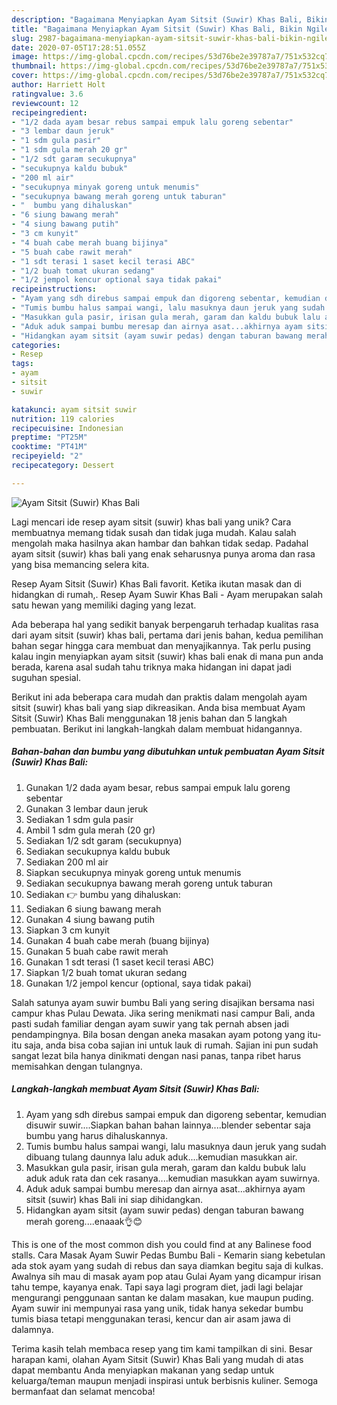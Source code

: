 ```yaml
---
description: "Bagaimana Menyiapkan Ayam Sitsit (Suwir) Khas Bali, Bikin Ngiler"
title: "Bagaimana Menyiapkan Ayam Sitsit (Suwir) Khas Bali, Bikin Ngiler"
slug: 2987-bagaimana-menyiapkan-ayam-sitsit-suwir-khas-bali-bikin-ngiler
date: 2020-07-05T17:28:51.055Z
image: https://img-global.cpcdn.com/recipes/53d76be2e39787a7/751x532cq70/ayam-sitsit-suwir-khas-bali-foto-resep-utama.jpg
thumbnail: https://img-global.cpcdn.com/recipes/53d76be2e39787a7/751x532cq70/ayam-sitsit-suwir-khas-bali-foto-resep-utama.jpg
cover: https://img-global.cpcdn.com/recipes/53d76be2e39787a7/751x532cq70/ayam-sitsit-suwir-khas-bali-foto-resep-utama.jpg
author: Harriett Holt
ratingvalue: 3.6
reviewcount: 12
recipeingredient:
- "1/2 dada ayam besar rebus sampai empuk lalu goreng sebentar"
- "3 lembar daun jeruk"
- "1 sdm gula pasir"
- "1 sdm gula merah 20 gr"
- "1/2 sdt garam secukupnya"
- "secukupnya kaldu bubuk"
- "200 ml air"
- "secukupnya minyak goreng untuk menumis"
- "secukupnya bawang merah goreng untuk taburan"
- "  bumbu yang dihaluskan"
- "6 siung bawang merah"
- "4 siung bawang putih"
- "3 cm kunyit"
- "4 buah cabe merah buang bijinya"
- "5 buah cabe rawit merah"
- "1 sdt terasi 1 saset kecil terasi ABC"
- "1/2 buah tomat ukuran sedang"
- "1/2 jempol kencur optional saya tidak pakai"
recipeinstructions:
- "Ayam yang sdh direbus sampai empuk dan digoreng sebentar, kemudian disuwir suwir....Siapkan bahan bahan lainnya....blender sebentar saja bumbu yang harus dihaluskannya."
- "Tumis bumbu halus sampai wangi, lalu masuknya daun jeruk yang sudah dibuang tulang daunnya lalu aduk aduk....kemudian masukkan air."
- "Masukkan gula pasir, irisan gula merah, garam dan kaldu bubuk lalu aduk aduk rata dan cek rasanya....kemudian masukkan ayam suwirnya."
- "Aduk aduk sampai bumbu meresap dan airnya asat...akhirnya ayam sitsit (suwir) khas Bali ini siap dihidangkan."
- "Hidangkan ayam sitsit (ayam suwir pedas) dengan taburan bawang merah goreng....enaaak👌😊"
categories:
- Resep
tags:
- ayam
- sitsit
- suwir

katakunci: ayam sitsit suwir 
nutrition: 119 calories
recipecuisine: Indonesian
preptime: "PT25M"
cooktime: "PT41M"
recipeyield: "2"
recipecategory: Dessert

---
```



![Ayam Sitsit (Suwir) Khas Bali](https://img-global.cpcdn.com/recipes/53d76be2e39787a7/751x532cq70/ayam-sitsit-suwir-khas-bali-foto-resep-utama.jpg)

Lagi mencari ide resep ayam sitsit (suwir) khas bali yang unik? Cara membuatnya memang tidak susah dan tidak juga mudah. Kalau salah mengolah maka hasilnya akan hambar dan bahkan tidak sedap. Padahal ayam sitsit (suwir) khas bali yang enak seharusnya punya aroma dan rasa yang bisa memancing selera kita.

Resep Ayam Sitsit (Suwir) Khas Bali favorit. Ketika ikutan masak dan di hidangkan di rumah,. Resep Ayam Suwir Khas Bali - Ayam merupakan salah satu hewan yang memiliki daging yang lezat.

Ada beberapa hal yang sedikit banyak berpengaruh terhadap kualitas rasa dari ayam sitsit (suwir) khas bali, pertama dari jenis bahan, kedua pemilihan bahan segar hingga cara membuat dan menyajikannya. Tak perlu pusing kalau ingin menyiapkan ayam sitsit (suwir) khas bali enak di mana pun anda berada, karena asal sudah tahu triknya maka hidangan ini dapat jadi suguhan spesial.


Berikut ini ada beberapa cara mudah dan praktis dalam mengolah ayam sitsit (suwir) khas bali yang siap dikreasikan. Anda bisa membuat Ayam Sitsit (Suwir) Khas Bali menggunakan 18 jenis bahan dan 5 langkah pembuatan. Berikut ini langkah-langkah dalam membuat hidangannya.

<!--inarticleads1-->

##### Bahan-bahan dan bumbu yang dibutuhkan untuk pembuatan Ayam Sitsit (Suwir) Khas Bali:

1. Gunakan 1/2 dada ayam besar, rebus sampai empuk lalu goreng sebentar
1. Gunakan 3 lembar daun jeruk
1. Sediakan 1 sdm gula pasir
1. Ambil 1 sdm gula merah (20 gr)
1. Sediakan 1/2 sdt garam (secukupnya)
1. Sediakan secukupnya kaldu bubuk
1. Sediakan 200 ml air
1. Siapkan secukupnya minyak goreng untuk menumis
1. Sediakan secukupnya bawang merah goreng untuk taburan
1. Sediakan  👉 bumbu yang dihaluskan:
1. Sediakan 6 siung bawang merah
1. Gunakan 4 siung bawang putih
1. Siapkan 3 cm kunyit
1. Gunakan 4 buah cabe merah (buang bijinya)
1. Gunakan 5 buah cabe rawit merah
1. Gunakan 1 sdt terasi (1 saset kecil terasi ABC)
1. Siapkan 1/2 buah tomat ukuran sedang
1. Gunakan 1/2 jempol kencur (optional, saya tidak pakai)


Salah satunya ayam suwir bumbu Bali yang sering disajikan bersama nasi campur khas Pulau Dewata. Jika sering menikmati nasi campur Bali, anda pasti sudah familiar dengan ayam suwir yang tak pernah absen jadi pendampingnya. Bila bosan dengan aneka masakan ayam potong yang itu-itu saja, anda bisa coba sajian ini untuk lauk di rumah. Sajian ini pun sudah sangat lezat bila hanya dinikmati dengan nasi panas, tanpa ribet harus memisahkan dengan tulangnya. 

<!--inarticleads2-->

##### Langkah-langkah membuat Ayam Sitsit (Suwir) Khas Bali:

1. Ayam yang sdh direbus sampai empuk dan digoreng sebentar, kemudian disuwir suwir....Siapkan bahan bahan lainnya....blender sebentar saja bumbu yang harus dihaluskannya.
1. Tumis bumbu halus sampai wangi, lalu masuknya daun jeruk yang sudah dibuang tulang daunnya lalu aduk aduk....kemudian masukkan air.
1. Masukkan gula pasir, irisan gula merah, garam dan kaldu bubuk lalu aduk aduk rata dan cek rasanya....kemudian masukkan ayam suwirnya.
1. Aduk aduk sampai bumbu meresap dan airnya asat...akhirnya ayam sitsit (suwir) khas Bali ini siap dihidangkan.
1. Hidangkan ayam sitsit (ayam suwir pedas) dengan taburan bawang merah goreng....enaaak👌😊


This is one of the most common dish you could find at any Balinese food stalls. Cara Masak Ayam Suwir Pedas Bumbu Bali - Kemarin siang kebetulan ada stok ayam yang sudah di rebus dan saya diamkan begitu saja di kulkas. Awalnya sih mau di masak ayam pop atau Gulai Ayam yang dicampur irisan tahu tempe, kayanya enak. Tapi saya lagi program diet, jadi lagi belajar mengurangi penggunaan santan ke dalam masakan, kue maupun puding. Ayam suwir ini mempunyai rasa yang unik, tidak hanya sekedar bumbu tumis biasa tetapi menggunakan terasi, kencur dan air asam jawa di dalamnya. 

Terima kasih telah membaca resep yang tim kami tampilkan di sini. Besar harapan kami, olahan Ayam Sitsit (Suwir) Khas Bali yang mudah di atas dapat membantu Anda menyiapkan makanan yang sedap untuk keluarga/teman maupun menjadi inspirasi untuk berbisnis kuliner. Semoga bermanfaat dan selamat mencoba!

